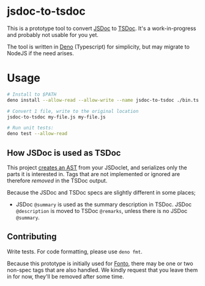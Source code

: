 # jsdoc-to-tsdoc

This is a prototype tool to convert [JSDoc](https://jsdoc.app/) to
[TSDoc](https://tsdoc.org/). It's a work-in-progress and probably not usable for
you yet.

The tool is written in [Deno](https://deno.land/) (Typescript) for simplicity,
but may migrate to NodeJS if the need arises.

# Usage

```sh
# Install to $PATH
deno install --allow-read --allow-write --name jsdoc-to-tsdoc ./bin.ts

# Convert 1 file, write to the original location
jsdoc-to-tsdoc my-file.js my-file.js

# Run unit tests:
deno test --allow-read
```

## How JSDoc is used as TSDoc

This project [creates an AST](https://www.npmjs.com/package/comment-parser) from
your JSDoclet, and serializes only the parts it is interested in. Tags that are
not implemented or ignored are therefore _removed_ in the TSDoc output.

Because the JSDoc and TSDoc specs are slightly different in some places;

- JSDoc `@summary` is used as the summary description in TSDoc. JSDoc
  `@description` is moved to TSDoc `@remarks`, unless there is no JSDoc
  `@summary`.

## Contributing

Write tests. For code formatting, please use `deno fmt`.

Because this prototype is initially used for
[Fonto](https://github.com/FontoXML), there may be one or two non-spec tags that
are also handled. We kindly request that you leave them in for now, they'll be
removed after some time.
